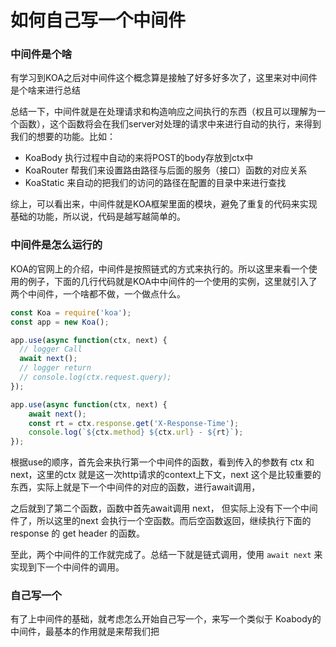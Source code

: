# 如何自己写一个中间件

### 中间件是个啥

有学习到KOA之后对中间件这个概念算是接触了好多好多次了，这里来对中间件是个啥来进行总结

总结一下，中间件就是在处理请求和构造响应之间执行的东西（权且可以理解为一个函数），这个函数将会在我们server对处理的请求中来进行自动的执行，来得到我们的想要的功能。比如：

* KoaBody 执行过程中自动的来将POST的body存放到ctx中
* KoaRouter 帮我们来设置路由路径与后面的服务（接口）函数的对应关系
* KoaStatic 来自动的把我们的访问的路径在配置的目录中来进行查找

 综上，可以看出来，中间件就是KOA框架里面的模块，避免了重复的代码来实现基础的功能，所以说，代码是越写越简单的。

### 中间件是怎么运行的

KOA的官网上的介绍，中间件是按照链式的方式来执行的。所以这里来看一个使用的例子，下面的几行代码就是KOA中中间件的一个使用的实例，这里就引入了两个中间件，一个啥都不做，一个做点什么。

```javascript
const Koa = require('koa');
const app = new Koa();

app.use(async function(ctx, next) {
  // logger Call
  await next();
  // logger return
  // console.log(ctx.request.query);
});

app.use(async function(ctx, next) {
    await next();
    const rt = ctx.response.get('X-Response-Time');
    console.log(`${ctx.method} ${ctx.url} - ${rt}`);
});
```

根据use的顺序，首先会来执行第一个中间件的函数，看到传入的参数有 ctx 和 next，这里的ctx 就是这一次http请求的context上下文，next 这个是比较重要的东西，实际上就是下一个中间件的对应的函数，进行await调用，

之后就到了第二个函数，函数中首先await调用 next， 但实际上没有下一个中间件了，所以这里的next 会执行一个空函数。而后空函数返回，继续执行下面的response 的 get header 的函数。

至此，两个中间件的工作就完成了。总结一下就是链式调用，使用 `await next` 来实现到下一个中间件的调用。

### 自己写一个

有了上中间件的基础，就考虑怎么开始自己写一个，来写一个类似于 Koabody的中间件，最基本的作用就是来帮我们把

